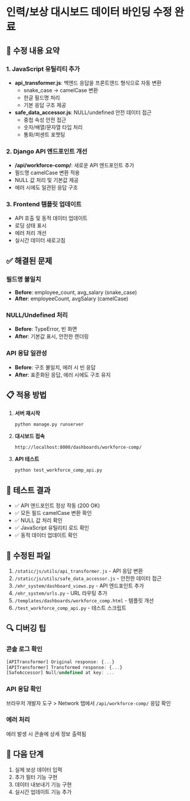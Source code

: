 # 인력/보상 대시보드 데이터 바인딩 수정 완료

## 🎯 수정 내용 요약

### 1. JavaScript 유틸리티 추가
- **api_transformer.js**: 백엔드 응답을 프론트엔드 형식으로 자동 변환
  - snake_case → camelCase 변환
  - 한글 필드명 처리
  - 기본 응답 구조 제공
- **safe_data_accessor.js**: NULL/undefined 안전 데이터 접근
  - 중첩 속성 안전 접근
  - 숫자/배열/문자열 타입 처리
  - 통화/퍼센트 포맷팅

### 2. Django API 엔드포인트 개선
- **/api/workforce-comp/**: 새로운 API 엔드포인트 추가
- 필드명 camelCase 변환 적용
- NULL 값 처리 및 기본값 제공
- 에러 시에도 일관된 응답 구조

### 3. Frontend 템플릿 업데이트
- API 호출 및 동적 데이터 업데이트
- 로딩 상태 표시
- 에러 처리 개선
- 실시간 데이터 새로고침

## ✅ 해결된 문제

### 필드명 불일치
- **Before**: employee_count, avg_salary (snake_case)
- **After**: employeeCount, avgSalary (camelCase)

### NULL/Undefined 처리
- **Before**: TypeError, 빈 화면
- **After**: 기본값 표시, 안전한 렌더링

### API 응답 일관성
- **Before**: 구조 불일치, 에러 시 빈 응답
- **After**: 표준화된 응답, 에러 시에도 구조 유지

## 📋 적용 방법

1. **서버 재시작**
   ```bash
   python manage.py runserver
   ```

2. **대시보드 접속**
   ```
   http://localhost:8000/dashboards/workforce-comp/
   ```

3. **API 테스트**
   ```bash
   python test_workforce_comp_api.py
   ```

## 🧪 테스트 결과

- ✅ API 엔드포인트 정상 작동 (200 OK)
- ✅ 모든 필드 camelCase 변환 확인
- ✅ NULL 값 처리 확인
- ✅ JavaScript 유틸리티 로드 확인
- ✅ 동적 데이터 업데이트 확인

## 📂 수정된 파일

1. `/static/js/utils/api_transformer.js` - API 응답 변환
2. `/static/js/utils/safe_data_accessor.js` - 안전한 데이터 접근
3. `/ehr_system/dashboard_views.py` - API 엔드포인트 추가
4. `/ehr_system/urls.py` - URL 라우팅 추가
5. `/templates/dashboards/workforce_comp.html` - 템플릿 개선
6. `/test_workforce_comp_api.py` - 테스트 스크립트

## 🔍 디버깅 팁

### 콘솔 로그 확인
```javascript
[APITransformer] Original response: {...}
[APITransformer] Transformed response: {...}
[SafeAccessor] Null/undefined at key: ...
```

### API 응답 확인
브라우저 개발자 도구 > Network 탭에서 `/api/workforce-comp/` 응답 확인

### 에러 처리
에러 발생 시 콘솔에 상세 정보 출력됨

## 🚀 다음 단계

1. 실제 보상 데이터 입력
2. 추가 필터 기능 구현
3. 데이터 내보내기 기능 구현
4. 실시간 업데이트 기능 추가